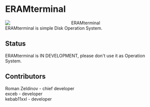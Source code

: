 # ERAMterminal
<div style="text-align:center">
  <img alt="ERAMterminal" src="https://b.dexpaz.ru/logotype.png" style="display: block;
  margin:auto">
</div>
ERAMterminal is simple Disk Operation System.

## Status

ERAMterminal is IN DEVELOPMENT, please don't use it as Operation System.

## Contributors

Roman Zeldinov - chief developer
<br>
exceb - developer
<br>
kebab11xxl - developer
